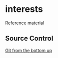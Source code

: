 # interests
Reference material

## Source Control
[Git from the bottom up](http://jwiegley.github.io/git-from-the-bottom-up/)

